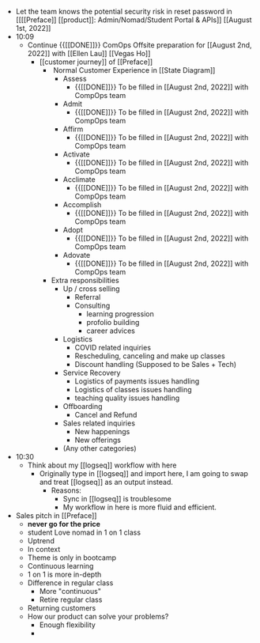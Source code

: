 - Let the team knows the potential security risk in reset password in [[[[Preface]] [[product]]: Admin/Nomad/Student Portal & APIs]] [[August 1st, 2022]]
- 10:09
    - Continue {{[[DONE]]}}  ComOps Offsite preparation for [[August 2nd, 2022]] with [[Ellen Lau]] [[Vegas Ho]]
        - [[customer journey]] of [[Preface]]
            -  Normal Customer Experience in [[State Diagram]]
                - Assess
                    - {{[[DONE]]}}  To be filled in [[August 2nd, 2022]] with CompOps team
                - Admit
                    - {{[[DONE]]}}  To be filled in [[August 2nd, 2022]] with CompOps team
                - Affirm
                    - {{[[DONE]]}}  To be filled in [[August 2nd, 2022]] with CompOps team
                - Activate
                    - {{[[DONE]]}}  To be filled in [[August 2nd, 2022]] with CompOps team
                - Acclimate
                    - {{[[DONE]]}}  To be filled in [[August 2nd, 2022]] with CompOps team
                - Accomplish
                    - {{[[DONE]]}}  To be filled in [[August 2nd, 2022]] with CompOps team
                - Adopt
                    - {{[[DONE]]}}  To be filled in [[August 2nd, 2022]] with CompOps team
                - Adovate
                    - {{[[DONE]]}}  To be filled in [[August 2nd, 2022]] with CompOps team
            - Extra responsibilities
                - Up / cross selling
                    - Referral
                    - Consulting
                        - learning progression
                        - profolio building
                        - career advices
                - Logistics
                    - COVID related inquiries
                    - Rescheduling, canceling and make up classes
                    - Discount handling (Supposed to be Sales + Tech)
                - Service Recovery
                    - Logistics of payments issues handling
                    - Logistics of classes issues handling
                    - teaching quality issues handling
                - Offboarding
                    - Cancel and Refund
                - Sales related inquiries
                    - New happenings
                    - New offerings
                - (Any other categories)
- 10:30
    - Think about my [[logseq]] workflow with here
        - Originally type in [[logseq]] and import here, I am going to swap and treat [[logseq]] as an output instead.
            - Reasons:
                - Sync in [[logseq]] is troublesome
                - My workflow in here is more fluid and efficient.
- Sales pitch in [[Preface]]
    - **never go for the price**
    - student Love nomad in 1 on 1 class
    - Uptrend
    - In context
    - Theme is only in bootcamp
    - Continuous learning
    - 1 on 1 is more in-depth
    - Difference in regular class
        - More "continuous"
        - Retire regular class
    - Returning customers
    - How our product can solve your problems?
        - Enough flexibility
        - 
